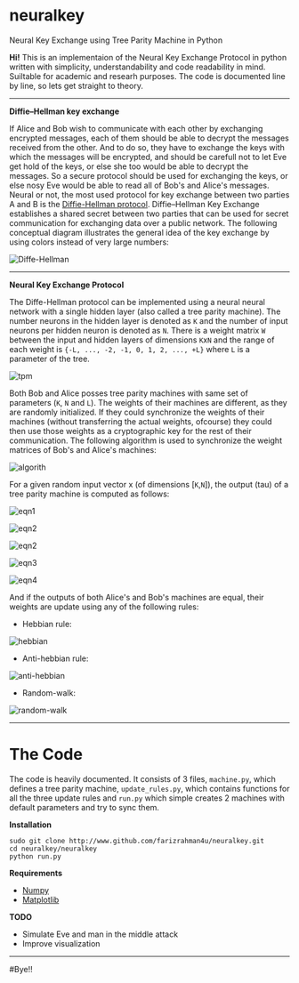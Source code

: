 # neuralkey
Neural Key Exchange using Tree Parity Machine in Python

**Hi!** This is an implementaion of the Neural Key Exchange Protocol in python written with simplicity, understandability and code readability in mind. Suiltable for academic and researh purposes. The code is documented line by line, so lets get straight to theory.
___
**Diffie–Hellman key exchange**

If Alice and Bob wish to communicate with each other by exchanging encrypted messages, each of them should be able to decrypt the messages received from the other. And to do so, they have to exchange the keys with which the messages will be encrypted, and should be carefull not to let Eve get hold of the keys, or else she too would be able to decrypt the messages. So a secure protocol should be used for exchanging the keys, or else nosy Eve would be able to read all of Bob's and Alice's messages.
Neural or not, the most used protocol for key exchange between two parties A and B is the [Diffie-Hellman protocol](https://en.wikipedia.org/wiki/Diffie%E2%80%93Hellman_key_exchange). Diffie–Hellman Key Exchange establishes a shared secret between two parties that can be used for secret communication for exchanging data over a public network. The following conceptual diagram illustrates the general idea of the key exchange by using colors instead of very large numbers:

![Diffe-Hellman](https://upload.wikimedia.org/wikipedia/commons/thumb/4/46/Diffie-Hellman_Key_Exchange.svg/250px-Diffie-Hellman_Key_Exchange.svg.png)
____
**Neural Key Exchange Protocol**

The Diffe-Hellman protocol can be implemented using a neural neural network with a single hidden layer (also called a tree parity machine). The number neurons in the hidden layer is denoted as `K` and the number of input neurons per hidden neuron is denoted as `N`. There is a weight matrix `W` between the input and hidden layers of dimensions `K`x`N` and the range of each weight is `{-L, ..., -2, -1, 0, 1, 2, ..., +L}` where `L` is a parameter of the tree.

![tpm](https://upload.wikimedia.org/wikipedia/commons/thumb/e/e1/TreeParityMachine.jpg/350px-TreeParityMachine.jpg)

Both Bob and Alice posses tree parity machines with same set of parameters (`K`, `N` and `L`). The weights of their machines are different, as they are randomly initialized. If they could synchronize the weights of their machines (without transferring the actual weights, ofcourse) they could then use those weights as a cryptographic key for the rest of their communication. The following algorithm is used to synchronize the weight matrices of Bob's and Alice's machines:

![algorith](http://i66.tinypic.com/rk0jd5.png)

For a given random input vector x (of dimensions [`K`,`N`]), the output (tau) of a tree parity machine is computed as follows:

![eqn1](https://upload.wikimedia.org/math/3/7/8/378239a5ebfd6a4909c41bfb56290785.png)

![eqn2](https://upload.wikimedia.org/math/f/0/c/f0cc1ef36d3e0ed3122a4d5bb5174b24.png)

![eqn2](https://upload.wikimedia.org/math/f/6/c/f6c71d6ddb62c05156e28257d2ee7321.png)

![eqn3](https://upload.wikimedia.org/math/2/6/c/26ca3289b0a374f571997861520afd19.png)

![eqn4](https://upload.wikimedia.org/math/8/e/2/8e294fb8aa31d991f17adb60962a35ba.png)

And if the outputs of both Alice's and Bob's machines are equal, their weights are update using any of the following rules:

* Hebbian rule:

![hebbian](https://upload.wikimedia.org/math/e/a/0/ea00bf9f38c084eb3dd2f05f18d7c7f8.png)

* Anti-hebbian rule:

![anti-hebbian](https://upload.wikimedia.org/math/4/b/e/4be8643c90715a90d50f1699dcccffb5.png)

* Random-walk:

![random-walk](https://upload.wikimedia.org/math/2/7/4/274044e2c0b5f84e79f7080270a4d48d.png)
___

# The Code

The code is heavily documented. It consists of 3 files, `machine.py`, which defines a tree parity machine, `update_rules.py`, which contains functions for all the three update rules and `run.py` which simple creates 2 machines with default parameters and try to sync them.

**Installation**

```
sudo git clone http://www.github.com/farizrahman4u/neuralkey.git
cd neuralkey/neuralkey
python run.py
```

**Requirements**
* [Numpy](www.numpy.org)
* [Matplotlib](www.matplotlib.org)

**TODO**

* Simulate Eve and man in the middle attack
* Improve visualization

___

#Bye!!
